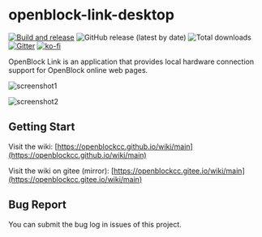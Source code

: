 # openblock-link-desktop

[![Build and release](https://github.com/openblockcc/openblock-link-desktop/actions/workflows/build-and-release.yml/badge.svg)](https://github.com/openblockcc/openblock-link-desktop/actions/workflows/build-and-release.yml) ![GitHub release (latest by date)](https://img.shields.io/github/v/release/openblockcc/openblock-link-desktop) ![Total downloads](https://img.shields.io/github/downloads/openblockcc/openblock-link-desktop/total) [![Gitter](https://badges.gitter.im/openblockcc/community.svg)](https://gitter.im/openblockcc/community?utm_source=badge&utm_medium=badge&utm_campaign=pr-badge) [![ko-fi](https://img.shields.io/badge/donate-sponsors-ea4aaa.svg?logo=ko-fi)](https://ko-fi.com/X8X66DATO)

OpenBlock Link is an application that provides local hardware connection support for OpenBlock online web pages.

![screenshot1](./docs/screenshot1.png)

![screenshot2](./docs/screenshot2.png)
## Getting Start

Visit the wiki: [https://openblockcc.github.io/wiki/main](https://openblockcc.github.io/wiki/main)

Visit the wiki on gitee (mirror): [https://openblockcc.gitee.io/wiki/main](https://openblockcc.gitee.io/wiki/main)


## Bug Report

You can submit the bug log in issues of this project.

